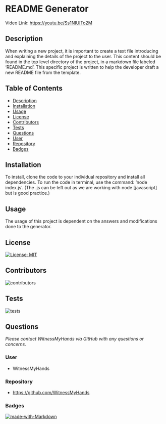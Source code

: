 
  # **README Generator**
  
  Video Link: https://youtu.be/Ss1NIUlTo2M

  ## Description

  When writing a new project, it is important to create a text file introducing and explaining the details of the project to the user. This content should be found in the top level directory of the project, in a markdown file labeled ‘README.md’. This specific project is written to help the developer draft a new README file from the template.

  ## Table of Contents
  
  - [Description](#Description)
  - [Installation](#Installation)
  - [Usage](#Usage)
  - [License](#License)
  - [Contributors](#Contributors)
  - [Tests](#Tests)
  - [Questions](#Questions)
  - [User](#User)
  - [Repository](#Repository)
  - [Badges](#Badges)

  ## Installation

  To install, clone the code to your individual repository and install all dependencies. To run the code in terminal, use the command: ‘node index.js’. (The .js can be left out as we are working with node [javascript] but is good practice.)

  ## Usage

  The usage of this project is dependent on the answers and modifications done to the generator.
  
  ## License

  [![License: MIT](https://img.shields.io/badge/License-MIT-yellow.svg)](https://opensource.org/licenses/MIT)

  ## Contributors

  ![contributors](https://img.shields.io/badge/Contributors-Welcome-red)

  ## Tests

  ![tests](https://img.shields.io/badge/Testing-In%20Progress-darkgreen)

  ## Questions
  *Please contact WitnessMyHands via GitHub with any questions or concerns.*

  ### User
  - WitnessMyHands
  ### Repository
  - https://github.com/WitnessMyHands

  ### Badges

  [![made-with-Markdown](https://img.shields.io/badge/Made%20with-Markdown-1f425f.svg)](http://commonmark.org)
